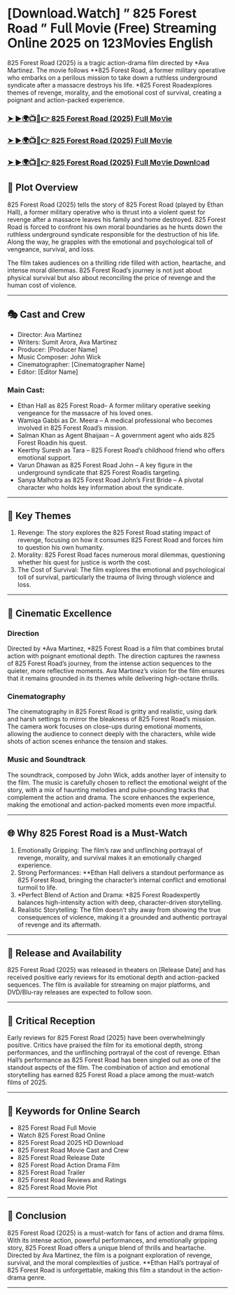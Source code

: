# [𝖣𝗈𝗐𝗇𝗅𝗈𝖺𝖽.𝖶𝖺𝗍𝖼𝗁] ” 825 Forest Road ” 𝖥𝗎𝗅𝗅 𝖬𝗈𝗏𝗂𝖾 (𝖥𝗋𝖾𝖾) 𝖲𝗍𝗋𝖾𝖺𝗆𝗂𝗇𝗀 𝖮𝗇𝗅𝗂𝗇𝖾 2025 𝗈𝗇 123𝖬𝗈𝗏𝗂𝖾𝗌 𝖤𝗇𝗀𝗅𝗂𝗌𝗁

825 Forest Road (2025) is a tragic action-drama film directed by *Ava Martinez. The movie follows **825 Forest Road, a former military operative who embarks on a perilous mission to take down a ruthless underground syndicate after a massacre destroys his life. *825 Forest Roadexplores themes of revenge, morality, and the emotional cost of survival, creating a poignant and action-packed experience.

### [➤ ►🌍📺📱👉   825 Forest Road (2025) F𝚞ll Mo𝚟ie](https://qimovies.com/en/movie/1282980/825-forest-road)

### [➤ ►🌍📺📱👉   825 Forest Road (2025) F𝚞ll Mo𝚟ie](https://qimovies.com/en/movie/1282980/825-forest-road)

### [➤ ►🌍📺📱👉   825 Forest Road (2025) F𝚞ll Mo𝚟ie Downl𝚘ad](https://qimovies.com/en/movie/1282980/825-forest-road)

## 📖 Plot Overview

825 Forest Road (2025) tells the story of 825 Forest Road (played by Ethan Hall), a former military operative who is thrust into a violent quest for revenge after a massacre leaves his family and home destroyed. 825 Forest Road is forced to confront his own moral boundaries as he hunts down the ruthless underground syndicate responsible for the destruction of his life. Along the way, he grapples with the emotional and psychological toll of vengeance, survival, and loss.

The film takes audiences on a thrilling ride filled with action, heartache, and intense moral dilemmas. 825 Forest Road’s journey is not just about physical survival but also about reconciling the price of revenge and the human cost of violence.

---

## 🎭 Cast and Crew

- Director: Ava Martinez  
- Writers: Sumit Arora, Ava Martinez  
- Producer: [Producer Name]  
- Music Composer: John Wick  
- Cinematographer: [Cinematographer Name]  
- Editor: [Editor Name]  

### Main Cast:

- Ethan Hall as 825 Forest Road– A former military operative seeking vengeance for the massacre of his loved ones.  
- Wamiqa Gabbi as Dr. Meera – A medical professional who becomes involved in 825 Forest Road’s mission.  
- Salman Khan as Agent Bhaijaan – A government agent who aids 825 Forest Roadin his quest.  
- Keerthy Suresh as Tara – 825 Forest Road’s childhood friend who offers emotional support.  
- Varun Dhawan as 825 Forest Road John – A key figure in the underground syndicate that 825 Forest Roadis targeting.  
- Sanya Malhotra as 825 Forest Road John’s First Bride – A pivotal character who holds key information about the syndicate.

---

## 🌟 Key Themes

1. Revenge: The story explores the 825 Forest Road stating impact of revenge, focusing on how it consumes 825 Forest Road and forces him to question his own humanity.  
2. Morality: 825 Forest Road faces numerous moral dilemmas, questioning whether his quest for justice is worth the cost.  
3. The Cost of Survival: The film explores the emotional and psychological toll of survival, particularly the trauma of living through violence and loss.

---

## 🎥 Cinematic Excellence

### Direction  
Directed by *Ava Martinez, *825 Forest Road is a film that combines brutal action with poignant emotional depth. The direction captures the rawness of 825 Forest Road’s journey, from the intense action sequences to the quieter, more reflective moments. Ava Martinez’s vision for the film ensures that it remains grounded in its themes while delivering high-octane thrills.

### Cinematography  
The cinematography in 825 Forest Road is gritty and realistic, using dark and harsh settings to mirror the bleakness of 825 Forest Road’s mission. The camera work focuses on close-ups during emotional moments, allowing the audience to connect deeply with the characters, while wide shots of action scenes enhance the tension and stakes.

### Music and Soundtrack  
The soundtrack, composed by John Wick, adds another layer of intensity to the film. The music is carefully chosen to reflect the emotional weight of the story, with a mix of haunting melodies and pulse-pounding tracks that complement the action and drama. The score enhances the experience, making the emotional and action-packed moments even more impactful.

---

## 🌐 Why 825 Forest Road is a Must-Watch

1. Emotionally Gripping: The film’s raw and unflinching portrayal of revenge, morality, and survival makes it an emotionally charged experience.  
2. Strong Performances: **Ethan Hall delivers a standout performance as 825 Forest Road, bringing the character’s internal conflict and emotional turmoil to life.  
3. *Perfect Blend of Action and Drama: *825 Forest Roadexpertly balances high-intensity action with deep, character-driven storytelling.  
4. Realistic Storytelling: The film doesn’t shy away from showing the true consequences of violence, making it a grounded and authentic portrayal of revenge and its aftermath.

---

## 📅 Release and Availability

825 Forest Road (2025) was released in theaters on [Release Date] and has received positive early reviews for its emotional depth and action-packed sequences. The film is available for streaming on major platforms, and DVD/Blu-ray releases are expected to follow soon.

---

## 📝 Critical Reception

Early reviews for 825 Forest Road (2025) have been overwhelmingly positive. Critics have praised the film for its emotional depth, strong performances, and the unflinching portrayal of the cost of revenge. Ethan Hall’s performance as 825 Forest Road has been singled out as one of the standout aspects of the film. The combination of action and emotional storytelling has earned 825 Forest Road a place among the must-watch films of 2025.

---

## 🔑 Keywords for Online Search

- 825 Forest Road Full Movie  
- Watch 825 Forest Road Online  
- 825 Forest Road 2025 HD Download  
- 825 Forest Road Movie Cast and Crew  
- 825 Forest Road Release Date  
- 825 Forest Road Action Drama Film  
- 825 Forest Road Trailer  
- 825 Forest Road Reviews and Ratings  
- 825 Forest Road Movie Plot  

---

## 📢 Conclusion

825 Forest Road (2025) is a must-watch for fans of action and drama films. With its intense action, powerful performances, and emotionally gripping story, 825 Forest Road offers a unique blend of thrills and heartache. Directed by Ava Martinez, the film is a poignant exploration of revenge, survival, and the moral complexities of justice. **Ethan Hall’s portrayal of 825 Forest Road is unforgettable, making this film a standout in the action-drama genre.

---
